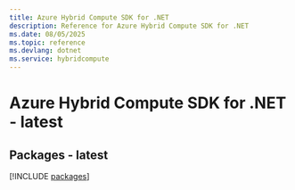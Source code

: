 ```yaml
---
title: Azure Hybrid Compute SDK for .NET
description: Reference for Azure Hybrid Compute SDK for .NET
ms.date: 08/05/2025
ms.topic: reference
ms.devlang: dotnet
ms.service: hybridcompute
---
```

# Azure Hybrid Compute SDK for .NET - latest
## Packages - latest
[!INCLUDE [packages](hybrid-compute-index.md)]